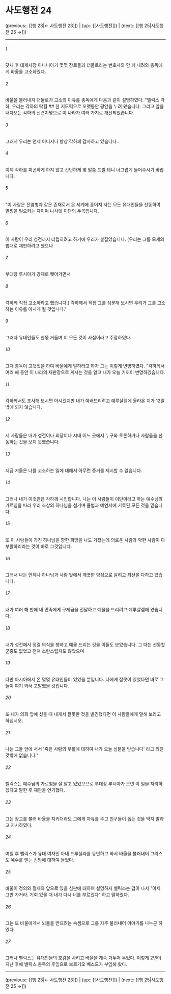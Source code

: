 # 사도행전 24

(previous:: [[행 23|← 사도행전 23]]) | (up:: [[사도행전]]) | (next:: [[행 25|사도행전 25 →]])

***




###### 1 

닷새 후 대제사장 아나니아가 몇몇 장로들과 더둘로라는 변호사와 함 께 내려와 총독에게 바울을 고소하였다. 



###### 2 

바울을 불러내자 더둘로가 고소의 이유를 총독에게 다음과 같이 설명하였다. "벨릭스 각하, 우리는 각하의 탁월 ## 한 지도력으로 오랫동안 평안을 누려 왔습니다. 그리고 앞을 내다보는 각하의 선견지명으로 이 나라가 여러 가지로 개선되었습니다. 



###### 3 

그래서 우리는 언제 어디서나 항상 각하께 감사하고 있습니다. 



###### 4 

이제 각하를 피곤하게 하지 않고 간단하게 몇 말씀 드릴 테니 너그럽게 들어주시기 바랍니다. 



###### 5 

"이 사람은 전염병과 같은 존재로서 온 세계에 흩어져 사는 모든 유대인들을 선동하여 말썽을 일으키는 자이며 나사렛 이단의 두목입니다. 



###### 6 

이 사람이 우리 성전까지 더럽히려고 하기에 우리가 붙잡았습니다. (우리는 그를 모세의 법대로 재판하려고 했으나 



###### 7 

부대장 루시아가 강제로 뺏어가면서 



###### 8 

각하께 직접 고소하라고 했습니다.) 각하께서 직접 그를 심문해 보시면 우리가 그를 고소하는 이유를 아시게 될 것입니다." 



###### 9 

그러자 유대인들도 한몫 거들며 이 모든 것이 사실이라고 주장하였다. 



###### 10 

그때 총독이 고갯짓을 하여 바울에게 말하라고 하자 그는 이렇게 변명하였다. "각하께서 여러 해 동안 이 나라의 재판장으로 계시는 것을 알고 내가 오늘 기꺼이 변명하겠습니다. 



###### 11 

각하께서도 조사해 보시면 아시겠지만 내가 예배드리려고 예루살렘에 올라온 지가 12일밖에 되지 않습니다. 



###### 12 

저 사람들은 내가 성전이나 회당이나 시내 어느 곳에서 누구와 토론하거나 사람들을 선동하는 것을 보지 못했습니다. 



###### 13 

지금 저들은 나를 고소하는 일에 대해서 아무런 증거를 제시할 수 없습니다. 



###### 14 

그러나 내가 이것만은 각하께 시인합니다. 나는 이 사람들이 이단이라고 하는 예수님의 가르침을 따라 우리 조상의 하나님을 섬기며 율법과 예언서에 기록된 모든 것을 믿습니다. 



###### 15 

또 이 사람들이 가진 하나님을 향한 희망을 나도 가졌는데 의로운 사람과 악한 사람이 다 부활하리라는 것이 바로 그것입니다. 



###### 16 

그래서 나는 언제나 하나님과 사람 앞에서 깨끗한 양심으로 살려고 최선을 다하고 있습니다. 



###### 17 

내가 여러 해 만에 내 민족에게 구제금을 전달하고 예물을 드리려고 예루살렘에 왔습니다. 



###### 18 

내가 성전에서 정결 의식을 행하고 예물 드리는 것을 이들도 보았습니다. 그 때는 선동할 군중도 없었고 전혀 소란스럽지도 않았으며 



###### 19 

다만 아시아에서 온 몇몇 유대인들이 있었을 뿐입니다. 나에게 잘못이 있었다면 바로 그들이 여기 와서 고발했을 것입니다. 



###### 20 

또 내가 의회 앞에 섰을 때 내게서 잘못한 것을 발견했다면 이 사람들에게 말해 보라고 하십시오. 



###### 21 

나는 그들 앞에 서서 '죽은 사람의 부활에 대하여 내가 오늘 심문을 받습니다' 라고 외친 것밖에 없습니다." 



###### 22 

벨릭스는 예수님의 가르침을 잘 알고 있었으므로 부대장 루시아가 오면 이 일을 처리하겠다고 말한 후 재판을 연기했다. 



###### 23 

그는 장교를 불러 바울을 지키더라도 그에게 자유를 주고 친구들이 돕는 것을 막지 말라고 지시하였다. 



###### 24 

며칠 후 벨릭스가 유대 여자인 아내 드루실라를 동반하고 와서 바울을 불러내어 그리스도 예수를 믿는 신앙에 대하여 들었다. 



###### 25 

바울이 정의와 절제와 앞으로 있을 심판에 대하여 설명하자 벨릭스는 겁이 나서 "이제 그만 가거라. 기회 있을 때 내가 다시 너를 부르겠다" 하고 말하였다. 



###### 26 

그는 또 바울에게서 뇌물을 받으려는 속셈으로 그를 자주 불러내어 이야기를 나누곤 하였다. 



###### 27 

그러나 벨릭스는 유대인들의 호감을 사려고 바울을 계속 가두어 두었다. 이렇게 2년이 지난 후에 벨릭스 총독의 후임으로 보르기오 베스도가 부임해 왔다.

***

(previous:: [[행 23|← 사도행전 23]]) | (up:: [[사도행전]]) | (next:: [[행 25|사도행전 25 →]])

